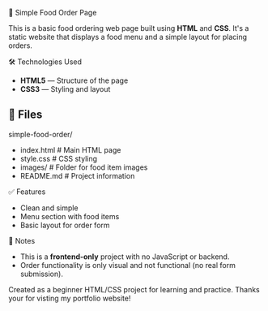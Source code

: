  🍔 Simple Food Order Page

This is a basic food ordering web page built using **HTML** and **CSS**. It's a static website that displays a food menu and a simple layout for placing orders.

 🛠️ Technologies Used

- **HTML5** — Structure of the page  
- **CSS3** — Styling and layout

## 📁 Files

simple-food-order/
* index.html # Main HTML page
*  style.css # CSS styling
* images/ # Folder for food item images
* README.md # Project information

 ✅ Features

- Clean and simple 
- Menu section with food items
- Basic layout for order form

 📌 Notes

- This is a **frontend-only** project with no JavaScript or backend.
- Order functionality is only visual and not functional (no real form submission).


Created as a beginner HTML/CSS project for learning and practice.
Thanks your for visting my portfolio website!
